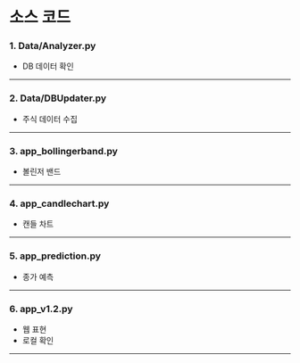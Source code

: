 # 소스 코드
### 1. Data/Analyzer.py
- DB 데이터 확인
---
### 2. Data/DBUpdater.py
- 주식 데이터 수집
---
### 3. app_bollingerband.py
- 볼린저 밴드
---
### 4. app_candlechart.py
- 캔들 차트
---
### 5. app_prediction.py
- 종가 예측
---
### 6. app_v1.2.py
- 웹 표현
- 로컬 확인
---
